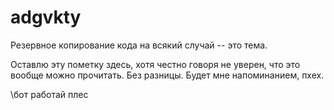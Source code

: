 # adgvkty
Резервное копирование кода на всякий случай -- это тема. 

Оставлю эту пометку здесь, хотя честно говоря не уверен, что это вообще можно прочитать. Без разницы. Будет мне напоминанием, пхех.

\\бот работай плес
